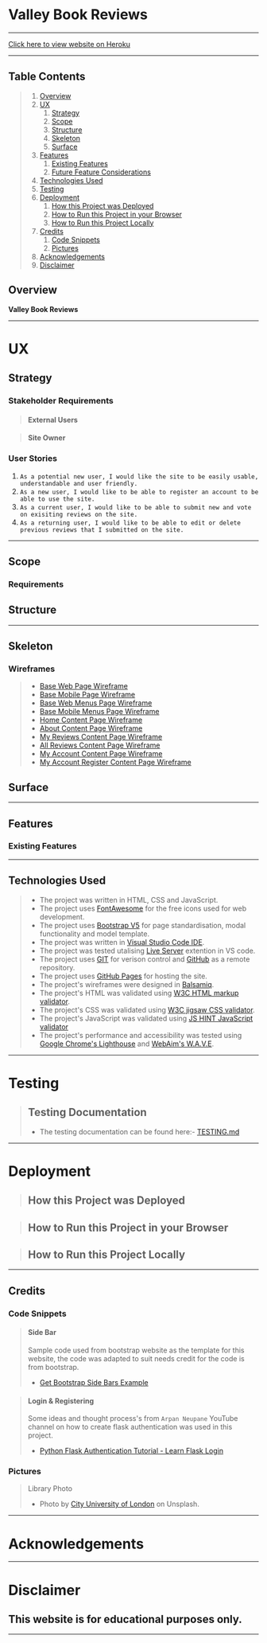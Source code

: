 # Valley Book Reviews

---

[Click here to view website on Heroku](https://valley-book-reviews.herokuapp.com/)

---

## Table Contents

> 1.  [Overview](#overview)
> 2.  [UX](#ux)
>     1.  [Strategy](#strategy)
>     2.  [Scope](#scope)
>     3.  [Structure](#structure)
>     4.  [Skeleton](#skeleton)
>     5.  [Surface](#surface)
> 3.  [Features](#features)
>     1.  [Existing Features](#existing-features)
>     2.  [Future Feature Considerations](#future-feature-considerations)
> 4.  [Technologies Used](#technologies-used)
> 5.  [Testing](#testing)
> 6.  [Deployment](#deployment)
>     1.  [How this Project was Deployed](#how-this-project-was-deployed)
>     2.  [How to Run this Project in your Browser](#how-to-run-this-project-in-your-browser)
>     3.  [How to Run this Project Locally](#how-to-run-this-project-locally)
> 7.  [Credits](#credits)
>     1.  [Code Snippets](#code-snippets)
>     2.  [Pictures](#pictures)
> 8.  [Acknowledgements](#acknowledgements)
> 9.  [Disclaimer](#disclaimer)

## Overview

**Valley Book Reviews**

---

# UX

## Strategy

### Stakeholder Requirements

> #### **External Users**

> #### **Site Owner**

### User Stories

1. `As a potential new user, I would like the site to be easily usable, understandable and user friendly.`
2. `As a new user, I would like to be able to register an account to be able to use the site.`
3. `As a current user, I would like to be able to submit new and vote on exisiting reviews on the site.`
4. `As a returning user, I would like to be able to edit or delete previous reviews that I submitted on the site.`

---

## Scope

### Requirements

## Structure

---

## Skeleton

### Wireframes

> - [Base Web Page Wireframe](./valley-book-reviews/static/wireframes/base-web.pdf)
> - [Base Mobile Page Wireframe](./valley-book-reviews/static/wireframes/base-mobile.pdf)
> - [Base Web Menus Page Wireframe](./valley-book-reviews/static/wireframes/base-web-menus.pdf)
> - [Base Mobile Menus Page Wireframe](./valley-book-reviews/static/wireframes/base-mobile-menus.pdf)
> - [Home Content Page Wireframe](./valley-book-reviews/static/wireframes/home-content.pdf)
> - [About Content Page Wireframe](./valley-book-reviews/static/wireframes/about-content.pdf)
> - [My Reviews Content Page Wireframe](./valley-book-reviews/static/wireframes/my-reviews-content.pdf)
> - [All Reviews Content Page Wireframe](./valley-book-reviews/static/wireframes/all-reviews-content.pdf)
> - [My Account Content Page Wireframe](./valley-book-reviews/static/wireframes/my-account-content.pdf)
> - [My Account Register Content Page Wireframe](./valley-book-reviews/static/wireframes/my-account-register-content.pdf)

## Surface

---

## Features

### Existing Features

---

## Technologies Used

> - The project was written in HTML, CSS and JavaScript.
> - The project uses [FontAwesome](https://fontawesome.com/) for the free icons used for web development.
> - The project uses [Bootstrap V5](https://getbootstrap.com/docs/5.0/getting-started/introduction/) for page standardisation, modal functionality and model template.
> - The project was written in [Visual Studio Code IDE](https://code.visualstudio.com/).
> - The project was tested utalising [Live Server](https://marketplace.visualstudio.com/items?itemName=ritwickdey.LiveServer) extention in VS code.
> - The project uses [GIT](https://git-scm.com/) for verison control and [GitHub](https://github.com/) as a remote repository.
> - The project uses [GitHub Pages](https://pages.github.com/) for hosting the site.
> - The project's wireframes were designed in [Balsamiq](https://balsamiq.com/wireframes/).
> - The project's HTML was validated using [W3C HTML markup validator](https://validator.w3.org/).
> - The project's CSS was validated using [W3C jigsaw CSS validator](https://jigsaw.w3.org/css-validator/).
> - The project's JavaScript was validated using [JS HINT JavaScript validator](https://jshint.com/)
> - The project's performance and accessibility was tested using [Google Chrome's Lighthouse](https://developers.google.com/web/tools/lighthouse) and [WebAim's W.A.V.E](https://wave.webaim.org/).

---

# Testing

> ## Testing Documentation
>
> - The testing documentation can be found here:- [TESTING.md](TESTING.md)

---

# Deployment

> ## How this Project was Deployed

> ## How to Run this Project in your Browser

> ## How to Run this Project Locally

---

## Credits

### Code Snippets

> #### Side Bar
>
> Sample code used from bootstrap website as the template for this website, the code was adapted to suit needs credit for the code is from bootstrap.
>
> - [Get Bootstrap Side Bars Example](https://getbootstrap.com/docs/5.0/examples/sidebars/)

> #### Login & Registering
>
> Some ideas and thought process's from `Arpan Neupane` YouTube channel on how to create flask authentication was used in this project.
>
> - [Python Flask Authentication Tutorial - Learn Flask Login](https://www.youtube.com/watch?v=71EU8gnZqZQ)

### Pictures

> Library Photo
>
> - Photo by [City University of London](https://www.city.ac.uk/__data/assets/image/0004/588001/varieties/breakpoint-max.jpg) on Unsplash.

---

# Acknowledgements

---

# Disclaimer

## **This website is for educational purposes only.**

---
